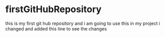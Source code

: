 # firstGitHubRepository
this is my first git hub repository and i am going to use this in my project
i changed and added this line to see the changes 
